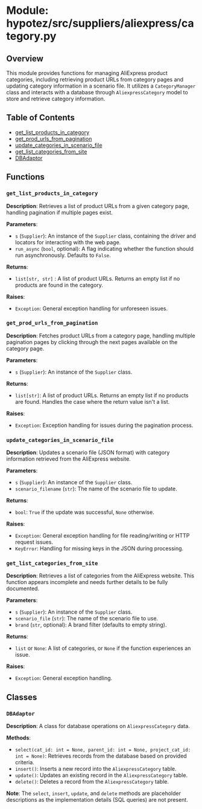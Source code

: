 # Module: hypotez/src/suppliers/aliexpress/category.py

## Overview

This module provides functions for managing AliExpress product categories, including retrieving product URLs from category pages and updating category information in a scenario file.  It utilizes a `CategoryManager` class and interacts with a database through `AliexpressCategory` model to store and retrieve category information.

## Table of Contents

* [get_list_products_in_category](#get_list_products_in_category)
* [get_prod_urls_from_pagination](#get_prod_urls_from_pagination)
* [update_categories_in_scenario_file](#update_categories_in_scenario_file)
* [get_list_categories_from_site](#get_list_categories_from_site)
* [DBAdaptor](#dbadaptor)


## Functions

### `get_list_products_in_category`

**Description**: Retrieves a list of product URLs from a given category page, handling pagination if multiple pages exist.

**Parameters**:
- `s` (`Supplier`): An instance of the `Supplier` class, containing the driver and locators for interacting with the web page.
- `run_async` (`bool`, optional): A flag indicating whether the function should run asynchronously. Defaults to `False`.

**Returns**:
- `list[str, str]` : A list of product URLs. Returns an empty list if no products are found in the category.

**Raises**:
- `Exception`:  General exception handling for unforeseen issues.


### `get_prod_urls_from_pagination`

**Description**: Fetches product URLs from a category page, handling multiple pagination pages by clicking through the next pages available on the category page.

**Parameters**:
- `s` (`Supplier`): An instance of the `Supplier` class.


**Returns**:
- `list[str]`: A list of product URLs. Returns an empty list if no products are found.  Handles the case where the return value isn't a list.


**Raises**:
- `Exception`: Exception handling for issues during the pagination process.


### `update_categories_in_scenario_file`

**Description**: Updates a scenario file (JSON format) with category information retrieved from the AliExpress website.

**Parameters**:
- `s` (`Supplier`): An instance of the `Supplier` class.
- `scenario_filename` (`str`): The name of the scenario file to update.

**Returns**:
- `bool`: `True` if the update was successful, `None` otherwise.


**Raises**:
- `Exception`:  General exception handling for file reading/writing or HTTP request issues.
- `KeyError`: Handling for missing keys in the JSON during processing.


### `get_list_categories_from_site`

**Description**: Retrieves a list of categories from the AliExpress website. This function appears incomplete and needs further details to be fully documented.

**Parameters**:
- `s` (`Supplier`): An instance of the `Supplier` class.
- `scenario_file` (`str`): The name of the scenario file to use.
- `brand` (`str`, optional):  A brand filter (defaults to empty string).


**Returns**:
- `list` or `None`: A list of categories, or `None` if the function experiences an issue.

**Raises**:
- `Exception`: General exception handling.

## Classes

### `DBAdaptor`

**Description**:  A class for database operations on `AliexpressCategory` data.

**Methods**:


* `select(cat_id: int = None, parent_id: int = None, project_cat_id: int = None)`: Retrieves records from the database based on provided criteria.
* `insert()`: Inserts a new record into the `AliexpressCategory` table.
* `update()`: Updates an existing record in the `AliexpressCategory` table.
* `delete()`: Deletes a record from the `AliexpressCategory` table.

**Note**:  The `select`, `insert`, `update`, and `delete` methods are placeholder descriptions as the implementation details (SQL queries) are not present.


```